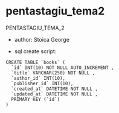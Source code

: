 # pentastagiu_tema2
PENTASTAGIU_TEMA_2

* author: Stoica George

* sql create script:
```
CREATE TABLE `books` (
  `id` INT(10) NOT NULL AUTO_INCREMENT ,
  `title` VARCHAR(250) NOT NULL ,
  `author_id` INT(10),
  `publisher_id` INT(10),
  `created_at` DATETIME NOT NULL ,
  `updated_at` DATETIME NOT NULL ,
  PRIMARY KEY (`id`)
) 
```